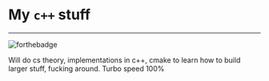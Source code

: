 # My ```c++``` stuff
------
![forthebadge](https://forthebadge.com/images/badges/made-with-crayons.svg)

Will do cs theory, implementations in c++, cmake to learn how to build larger stuff, fucking around. Turbo speed 100%
